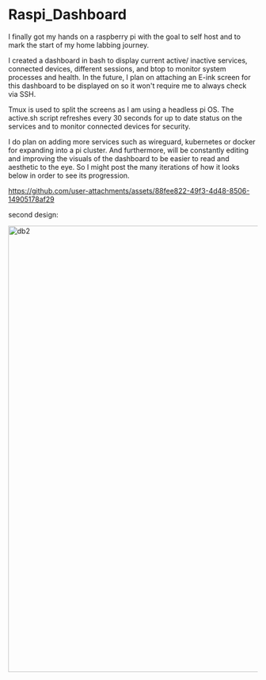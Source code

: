# Raspi_Dashboard

I finally got my hands on a raspberry pi with the goal to self host and to mark the start of my home labbing journey.

I created a dashboard in bash to display current active/ inactive services, connected devices, different sessions, and btop to monitor system processes and health. In the future, I plan on attaching an E-ink screen for this dashboard to be displayed on so it won't require me to always check via SSH.

Tmux is used to split the screens as I am using a headless pi OS. The active.sh script refreshes every 30 seconds for up to date status on the services and to monitor connected devices for security.

I do plan on adding more services such as wireguard, kubernetes or docker for expanding into a pi cluster. And furthermore, will be constantly editing and improving the visuals of the dashboard to be easier to read and aesthetic to the eye. So I might post the many iterations of how it looks below in order to see its progression.




https://github.com/user-attachments/assets/88fee822-49f3-4d48-8506-14905178af29



second design:

<img width="1440" height="900" alt="db2" src="https://github.com/user-attachments/assets/efb03d2c-e473-4d4d-8cc2-f639ddde3de4" />
